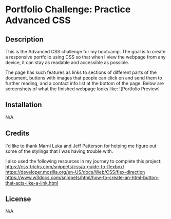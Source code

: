 # Portfolio Challenge: Practice Advanced CSS

## Description

This is the Advanced CSS challenge for my bootcamp. The goal is to create a responsive portfolio using CSS so that when I view the webpage from any device, it can stay as readable and accessible as possible.

The page has such features as links to sections of different parts of the document, buttons with images that people can click on and send them to further reading, and a contact info list at the bottom of the page. Below are screenshots of what the finished webpage looks like:
![Portfolio Preview]

## Installation

N/A

## Credits

I'd like to thank Marni Luka and Jeff Patterson for helping me figure out some of the stylings that I was having trouble with.

I also used the following resources in my journey to complete this project:
https://css-tricks.com/snippets/css/a-guide-to-flexbox/
https://developer.mozilla.org/en-US/docs/Web/CSS/flex-direction
https://www.w3docs.com/snippets/html/how-to-create-an-html-button-that-acts-like-a-link.html

## License

N/A
